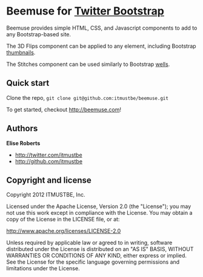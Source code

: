 Beemuse for [Twitter Bootstrap](http://twitter.github.com/bootstrap)
=================

Beemuse provides simple HTML, CSS, and Javascript components to add to any Bootstrap-based site.

The 3D Flips component can be applied to any element, including Bootstrap [thumbnails](http://twitter.github.com/bootstrap/components.html#thumbnails).

The Stitches component can be used similarly to Bootstrap [wells](http://twitter.github.com/bootstrap/components.html#misc).



Quick start
-----------

Clone the repo, `git clone git@github.com:itmustbe/beemuse.git`

To get started, checkout http://beemuse.com!



Authors
-------

**Elise Roberts**

+ http://twitter.com/itmustbe
+ http://github.com/itmustbe



Copyright and license
---------------------

Copyright 2012 ITMUSTBE, Inc.

Licensed under the Apache License, Version 2.0 (the "License");
you may not use this work except in compliance with the License.
You may obtain a copy of the License in the LICENSE file, or at:

   http://www.apache.org/licenses/LICENSE-2.0

Unless required by applicable law or agreed to in writing, software
distributed under the License is distributed on an "AS IS" BASIS,
WITHOUT WARRANTIES OR CONDITIONS OF ANY KIND, either express or implied.
See the License for the specific language governing permissions and
limitations under the License.

